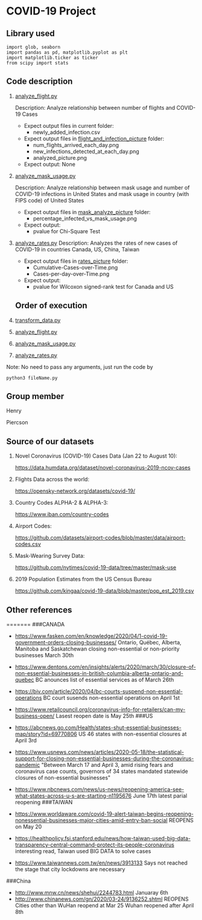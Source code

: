 # COVID-19 Project

## Library used

    import glob, seaborn
    import pandas as pd, matplotlib.pyplot as plt
    import matplotlib.ticker as ticker
    from scipy import stats

## Code description

1. [analyze_flight.py](./analyze_flight.py) 
    
    Description: Analyze relationship between number of flights and COVID-19 Cases
    
    * Expect output files in current folder:
        * newly_added_infection.csv
    * Expect output files in [flight_and_infection_picture](./flight_and_infection_picture) folder:
        * num_flights_arrived_each_day.png
        * new_infections_detected_at_each_day.png
        * analyzed_picture.png
    * Expect output: None
    
2. [analyze_mask_usage.py](./analyze_mask_usage.py)
    
    Description: Analyze relationship between mask usage and number of COVID-19 infections in United States and mask usage in country (with FIPS code) of United States
    
    * Expect output files in [mask_analyze_picture](./mask_analyze_picture) folder:
        * percentage_infected_vs_mask_usage.png
    * Expect output:
        * pvalue for Chi-Square Test

3. [analyze_rates.py](./analyze_mask_usage.py)
    Description: Analyzes the rates of new cases of COVID-19 in countries Canada, US, China, Taiwan
    * Expect output files in [rates_picture](./rates_picture) folder:
        * Cumulative-Cases-over-Time.png
        * Cases-per-day-over-Time.png
    * Expect output:
        * pvalue for Wilcoxon signed-rank test for Canada and US
    ## Order of execution
1. [transform_data.py](./transform_data.py)
2. [analyze_flight.py](./analyze_flight.py)
3. [analyze_mask_usage.py](./analyze_mask_usage.py)
4. [analyze_rates.py](./analyze_rates.py)

Note: No need to pass any arguments, just run the code by
    
    python3 fileName.py

## Group member
Henry

Piercson

## Source of our datasets
1. Novel Coronavirus (COVID-19) Cases Data (Jan 22 to August 10):
    
    https://data.humdata.org/dataset/novel-coronavirus-2019-ncov-cases
    
2. Flights Data across the world:
    
    https://opensky-network.org/datasets/covid-19/

3. Country Codes ALPHA-2 & ALPHA-3:

    https://www.iban.com/country-codes

4. Airport Codes:
    
    https://github.com/datasets/airport-codes/blob/master/data/airport-codes.csv

5. Mask-Wearing Survey Data:
    
    https://github.com/nytimes/covid-19-data/tree/master/mask-use

6. 2019 Population Estimates from the US Census Bureau
    
    https://github.com/kingaa/covid-19-data/blob/master/pop_est_2019.csv

## Other references

=======
###CANADA
* https://www.fasken.com/en/knowledge/2020/04/1-covid-19-government-orders-closing-businesses/
Ontario, Québec, Alberta, Manitoba and Saskatchewan
closing non-essential or non-priority businesses March 30th

* https://www.dentons.com/en/insights/alerts/2020/march/30/closure-of-non-essential-businesses-in-british-columbia-alberta-ontario-and-quebec
BC anounces list of essential services as of March 26th

* https://biv.com/article/2020/04/bc-courts-suspend-non-essential-operations
BC court susends non-essential operations on April 1st
* https://www.retailcouncil.org/coronavirus-info-for-retailers/can-my-business-open/
Lasest reopen date is May 25th
###US
* https://abcnews.go.com/Health/states-shut-essential-businesses-map/story?id=69770806
US 46 states with non-essential closures at April 3rd
* https://www.usnews.com/news/articles/2020-05-18/the-statistical-support-for-closing-non-essential-businesses-during-the-coronavirus-pandemic
"Between March 17 and April 3, amid rising fears and coronavirus case counts, governors of 34 states mandated statewide closures of non-essential businesses"
* https://www.nbcnews.com/news/us-news/reopening-america-see-what-states-across-u-s-are-starting-n1195676
June 17th latest parial reopening
###TAIWAN
* https://www.worldaware.com/covid-19-alert-taiwan-begins-reopening-nonessential-businesses-major-cities-amid-entry-ban-social
REOPENS on May 20
* https://healthpolicy.fsi.stanford.edu/news/how-taiwan-used-big-data-transparency-central-command-protect-its-people-coronavirus
interesting read, Taiwan used BIG DATA to solve cases
* https://www.taiwannews.com.tw/en/news/3913133
Says not reached the stage that city lockdowns are necessary 

###China 
* http://www.mnw.cn/news/shehui/2244783.html
Januaray 6th
* http://www.chinanews.com/gn/2020/03-24/9136252.shtml
REOPENS Cities other than WuHan reopend at Mar 25
    Wuhan reopened after April 8th



